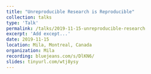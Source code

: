 ```yaml
---
title: "Unreproducible Research is Reproducible"
collection: talks
type: 'Talk'
permalink: /talks/2019-11-15-unreproducible-research
excerpt: 'Add except...'
date: 2019-11-15
location: Mila, Montreal, Canada
organization: Mila
recording: bluejeans.com/s/DlKN6/
slides: tinyurl.com/wtj8ysy
---
```




